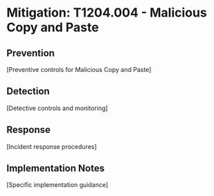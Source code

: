 # Mitigation: T1204.004 - Malicious Copy and Paste

## Prevention
[Preventive controls for Malicious Copy and Paste]

## Detection
[Detective controls and monitoring]

## Response
[Incident response procedures]

## Implementation Notes
[Specific implementation guidance]
